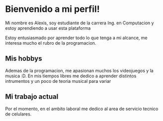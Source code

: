 # Bienvenido a mi perfil! 

Mi nombre es Alexis, soy estudiante de la carrera Ing. en Computacion y estoy aprendiendo a usar esta plataforma


Estoy entusiasmado por aprender todo lo que tenga a mi alcance, me interesa mucho el rubro de la programacion.

## Mis hobbys
Ademas de la programacion, me apasionan muchos los videojuegos y la musica :D.
 En mis tiempos libres me dedico a aprender distintos intrumentos y un poco de teoria musical para variar

## Mi trabajo actual
Por el momento, en el ambito laboral me dedico al area de servicio tecnico de celulares.

